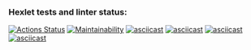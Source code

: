 ### Hexlet tests and linter status:
[![Actions Status](https://github.com/ArtuAdler/frontend-project-lvl1/workflows/hexlet-check/badge.svg)](https://github.com/ArtuAdler/frontend-project-lvl1/actions)
[![Maintainability](https://api.codeclimate.com/v1/badges/3dd368e6df35d7a3bf62/maintainability)](https://codeclimate.com/github/ArtuAdler/frontend-project-lvl1/maintainability)
[![asciicast](https://asciinema.org/a/rrZhMysotZEnf3aH0DWfOLneZ.svg)](https://asciinema.org/a/rrZhMysotZEnf3aH0DWfOLneZ)
[![asciicast](https://asciinema.org/a/Fm620Ze5KrWy9rDyBkQIQ8wSx.svg)](https://asciinema.org/a/Fm620Ze5KrWy9rDyBkQIQ8wSx)
[![asciicast](https://asciinema.org/a/NoTQvC24XkFwoBzTt7zbZMOtF.svg)](https://asciinema.org/a/NoTQvC24XkFwoBzTt7zbZMOtF)
[![asciicast](https://asciinema.org/a/zT99EScRp6zP6eSq3myTNUNey.svg)](https://asciinema.org/a/zT99EScRp6zP6eSq3myTNUNey)
